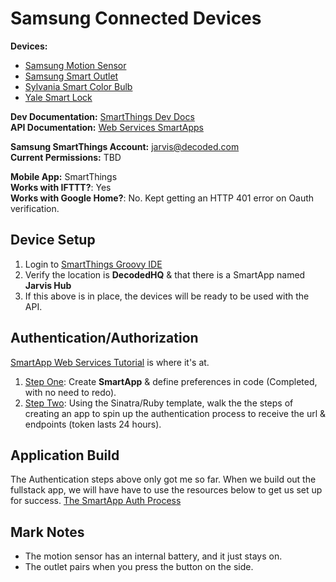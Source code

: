 # Samsung Connected Devices

**Devices:**
- [Samsung Motion Sensor](https://www.amazon.com/Samsung-SmartThings-F-IRM-US-2-Motion-Sensor/dp/B01IE35PCC/ref=sr_1_1?ie=UTF8&qid=1523904321&sr=8-1&keywords=smartthings+motion+sensors)
- [Samsung Smart Outlet](https://www.amazon.com/Samsung-F-OUT-US-2-SmartThings-Outlet-White/dp/B073GV2PQY/ref=sr_1_3?ie=UTF8&qid=1524587143&sr=8-3&keywords=smartthings+outlet)   
- [Sylvania Smart Color Bulb](https://shop.smartthings.com/products/osram-led-smart-bulb-rgbw)  
- [Yale Smart Lock](https://www.amazon.com/Yale-Assure-Touchscreen-YRD226ZW20BP-SmartThings/dp/B06VX45R2G/ref=sr_1_1_sspa?s=hi&ie=UTF8&qid=1524587500&sr=1-1-spons&keywords=yale+assure+lock+with+bluetooth+and+z-wave&psc=1)  

**Dev Documentation:** [SmartThings Dev Docs](http://docs.smartthings.com/en/latest/)  
**API Documentation:** [Web Services SmartApps](http://docs.smartthings.com/en/latest/smartapp-web-services-developers-guide/index.html)  

**Samsung SmartThings Account:** jarvis@decoded.com  
**Current Permissions:** TBD

**Mobile App:** SmartThings  
**Works with IFTTT?**: Yes  
**Works with Google Home?**: No. Kept getting an HTTP 401 error on Oauth verification.

## Device Setup
1. Login to [SmartThings Groovy IDE](https://graph-na04-useast2.api.smartthings.com/)
2. Verify the location is **DecodedHQ** & that there is a SmartApp named **Jarvis Hub**
3. If this above is in place, the devices will be ready to be used with the API.

## Authentication/Authorization
[SmartApp Web Services Tutorial](http://docs.smartthings.com/en/latest/smartapp-web-services-developers-guide/tutorial-part1.html) is where it's at.

1. [Step One](http://docs.smartthings.com/en/latest/smartapp-web-services-developers-guide/tutorial-part1.html): Create **SmartApp** & define preferences in code (Completed, with no need to redo).
2. [Step Two](http://docs.smartthings.com/en/latest/smartapp-web-services-developers-guide/tutorial-part2.html): Using the Sinatra/Ruby template, walk the the steps of creating an app to spin up the authentication process to receive the url & endpoints (token lasts 24 hours).

## Application Build
The Authentication steps above only got me so far. When we build out the fullstack app, we will have have to use the resources below to get us set up for success.
[The SmartApp Auth Process](http://docs.smartthings.com/en/latest/smartapp-web-services-developers-guide/smartapp.html)

## Mark Notes
- The motion sensor has an internal battery, and it just stays on.
- The outlet pairs when you press the button on the side.
